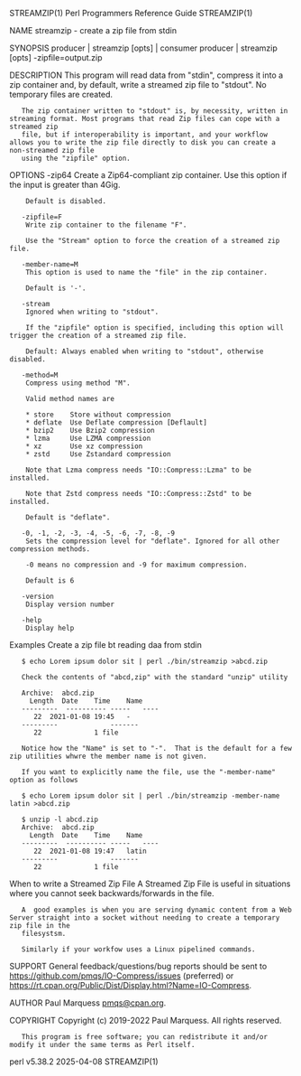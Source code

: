 STREAMZIP(1)						       Perl Programmers Reference Guide							  STREAMZIP(1)

NAME
       streamzip - create a zip file from stdin

SYNOPSIS
	   producer | streamzip [opts] | consumer
	   producer | streamzip [opts] -zipfile=output.zip

DESCRIPTION
       This program will read data from "stdin", compress it into a zip container and, by default, write a streamed zip file to "stdout". No temporary files
       are created.

       The zip container written to "stdout" is, by necessity, written in streaming format. Most programs that read Zip files can cope with a streamed zip
       file, but if interoperability is important, and your workflow allows you to write the zip file directly to disk you can create a non-streamed zip file
       using the "zipfile" option.

   OPTIONS
       -zip64
	    Create a Zip64-compliant zip container. Use this option if the input is greater than 4Gig.

	    Default is disabled.

       -zipfile=F
	    Write zip container to the filename "F".

	    Use the "Stream" option to force the creation of a streamed zip file.

       -member-name=M
	    This option is used to name the "file" in the zip container.

	    Default is '-'.

       -stream
	    Ignored when writing to "stdout".

	    If the "zipfile" option is specified, including this option will trigger the creation of a streamed zip file.

	    Default: Always enabled when writing to "stdout", otherwise disabled.

       -method=M
	    Compress using method "M".

	    Valid method names are

		* store	   Store without compression
		* deflate  Use Deflate compression [Deflault]
		* bzip2	   Use Bzip2 compression
		* lzma	   Use LZMA compression
		* xz	   Use xz compression
		* zstd	   Use Zstandard compression

	    Note that Lzma compress needs "IO::Compress::Lzma" to be installed.

	    Note that Zstd compress needs "IO::Compress::Zstd" to be installed.

	    Default is "deflate".

       -0, -1, -2, -3, -4, -5, -6, -7, -8, -9
	    Sets the compression level for "deflate". Ignored for all other compression methods.

	    -0 means no compression and -9 for maximum compression.

	    Default is 6

       -version
	    Display version number

       -help
	    Display help

   Examples
       Create a zip file bt reading daa from stdin

	   $ echo Lorem ipsum dolor sit | perl ./bin/streamzip >abcd.zip

       Check the contents of "abcd,zip" with the standard "unzip" utility

	   Archive:  abcd.zip
	     Length	 Date	 Time	 Name
	   ---------  ---------- -----	 ----
		  22  2021-01-08 19:45	 -
	   ---------			 -------
		  22			 1 file

       Notice how the "Name" is set to "-".  That is the default for a few zip utilities whwre the member name is not given.

       If you want to explicitly name the file, use the "-member-name" option as follows

	   $ echo Lorem ipsum dolor sit | perl ./bin/streamzip -member-name latin >abcd.zip

	   $ unzip -l abcd.zip
	   Archive:  abcd.zip
	     Length	 Date	 Time	 Name
	   ---------  ---------- -----	 ----
		  22  2021-01-08 19:47	 latin
	   ---------			 -------
		  22			 1 file

   When to write a Streamed Zip File
       A Streamed Zip File is useful in situations where you cannot seek backwards/forwards in the file.

       A  good examples is when you are serving dynamic content from a Web Server straight into a socket without needing to create a temporary zip file in the
       filesystsm.

       Similarly if your workfow uses a Linux pipelined commands.

SUPPORT
       General	  feedback/questions/bug     reports	 should	    be	   sent	    to	   <https://github.com/pmqs/IO-Compress/issues>	    (preferred)	    or
       <https://rt.cpan.org/Public/Dist/Display.html?Name=IO-Compress>.

AUTHOR
       Paul Marquess pmqs@cpan.org.

COPYRIGHT
       Copyright (c) 2019-2022 Paul Marquess. All rights reserved.

       This program is free software; you can redistribute it and/or modify it under the same terms as Perl itself.

perl v5.38.2								  2025-04-08								  STREAMZIP(1)
